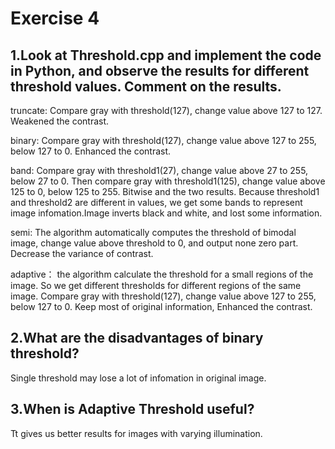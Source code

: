 # Exercise 4

## 1.Look at Threshold.cpp and implement the code in Python, and observe the results for different threshold values. Comment on the results.

truncate: Compare gray with threshold(127), change value above 127 to 127. Weakened the contrast.

binary: Compare gray with threshold(127), change value above 127 to 255, below 127 to 0. Enhanced the contrast.

band: Compare gray with threshold1(27), change value above 27 to 255, below 27 to 0. Then compare gray with threshold1(125), change value above 125 to 0, below 125 to 255. Bitwise and the two results. Because threshold1 and threshold2 are different in values, we get some bands to represent image infomation.Image inverts black and white, and lost some information.
	  
semi: The algorithm automatically computes the threshold of bimodal image, change value above threshold to 0, and output none zero part. Decrease the variance of contrast.

adaptive： the algorithm calculate the threshold for a small regions of the image. So we get different thresholds for different regions of the same image. Compare gray with threshold(127), change value above 127 to 255, below 127 to 0. Keep most of original information, Enhanced the contrast.


## 2.What are the disadvantages of binary threshold?

Single threshold may lose a lot of infomation in original image. 

## 3.When is Adaptive Threshold useful?

Tt gives us better results for images with varying illumination.

